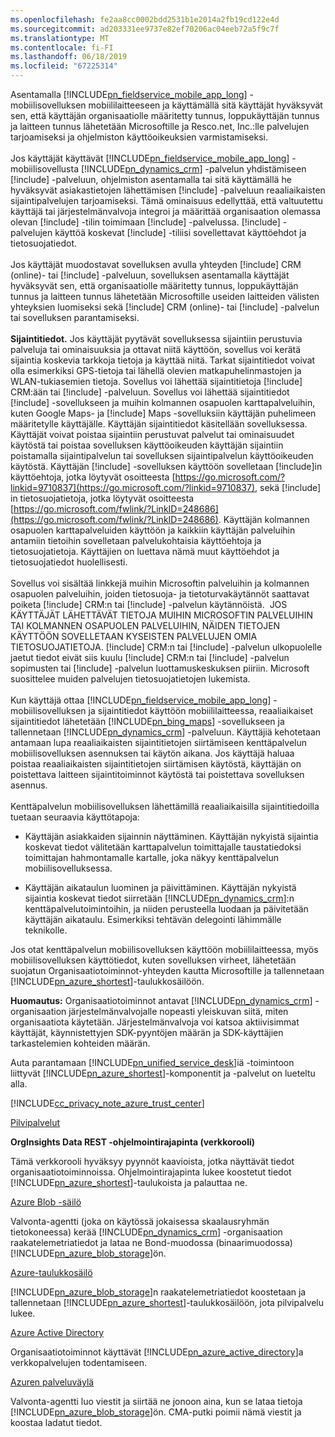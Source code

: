 ```yaml
---
ms.openlocfilehash: fe2aa8cc0002bdd2531b1e2014a2fb19cd122e4d
ms.sourcegitcommit: ad203331ee9737e82ef70206ac04eeb72a5f9c7f
ms.translationtype: MT
ms.contentlocale: fi-FI
ms.lasthandoff: 06/18/2019
ms.locfileid: "67225314"
---
```

Asentamalla [!INCLUDE[pn_fieldservice_mobile_app_long](pn-fieldservice-mobile-app-long.md)] -mobiilisovelluksen mobiililaitteeseen ja käyttämällä sitä käyttäjät hyväksyvät sen, että käyttäjän organisaatiolle määritetty tunnus, loppukäyttäjän tunnus ja laitteen tunnus lähetetään Microsoftille ja Resco.net, Inc.:lle palvelujen tarjoamiseksi ja ohjelmiston käyttöoikeuksien varmistamiseksi.  
&nbsp;<br />
Jos käyttäjät käyttävät [!INCLUDE[pn_fieldservice_mobile_app_long](pn-fieldservice-mobile-app-long.md)] -mobiilisovellusta [!INCLUDE[pn_dynamics_crm](pn-dynamics-crm.md)] -palvelun yhdistämiseen [!include[](../includes/tn-glympse.md)] -palveluun, ohjelmiston asentamalla tai sitä käyttämällä he hyväksyvät asiakastietojen lähettämisen [!include[](../includes/tn-glympse.md)] -palveluun reaaliaikaisten sijaintipalvelujen tarjoamiseksi. Tämä ominaisuus edellyttää, että valtuutettu käyttäjä tai järjestelmänvalvoja integroi ja määrittää organisaation olemassa olevan [!include[](../includes/tn-glympse.md)] -tilin toimimaan [!include[](../includes/pn-dynamics-crm.md)] -palvelussa. [!include[](../includes/tn-glympse.md)] -palvelujen käyttöä koskevat [!include[](../includes/tn-glympse.md)] -tiliisi sovellettavat käyttöehdot ja tietosuojatiedot.  
&nbsp;<br />
Jos käyttäjät muodostavat sovelluksen avulla yhteyden [!include[](../includes/pn-microsoft-dynamics.md)] CRM (online)- tai [!include[](../includes/pn-crm-online.md)] -palveluun, sovelluksen asentamalla käyttäjät hyväksyvät sen, että organisaatiolle määritetty tunnus, loppukäyttäjän tunnus ja laitteen tunnus lähetetään Microsoftille useiden laitteiden välisten yhteyksien luomiseksi sekä [!include[](../includes/pn-microsoft-dynamics.md)] CRM (online)- tai [!include[](../includes/pn-crm-online.md)] -palvelun tai sovelluksen parantamiseksi.  
&nbsp;<br />
**Sijaintitiedot.** Jos käyttäjät pyytävät sovelluksessa sijaintiin perustuvia palveluja tai ominaisuuksia ja ottavat niitä käyttöön, sovellus voi kerätä sijaintia koskevia tarkkoja tietoja ja käyttää niitä. Tarkat sijaintitiedot voivat olla esimerkiksi GPS-tietoja tai lähellä olevien matkapuhelinmastojen ja WLAN-tukiasemien tietoja. Sovellus voi lähettää sijaintitietoja [!include[](../includes/pn-microsoft-dynamics.md)] CRM:ään tai [!include[](../includes/pn-dynamics-crm.md)] -palveluun. Sovellus voi lähettää sijaintitiedot [!include[](../includes/pn-bing-maps.md)] -sovellukseen ja muihin kolmannen osapuolen karttapalveluihin, kuten Google Maps- ja [!include[](../includes/tn-apple.md)] Maps -sovelluksiin käyttäjän puhelimeen määritetylle käyttäjälle. Käyttäjän sijaintitiedot käsitellään sovelluksessa. Käyttäjät voivat poistaa sijaintiin perustuvat palvelut tai ominaisuudet käytöstä tai poistaa sovelluksen käyttöoikeuden käyttäjän sijaintiin poistamalla sijaintipalvelun tai sovelluksen sijaintipalvelun käyttöoikeuden käytöstä. Käyttäjän [!include[](../includes/pn-bing-maps.md)] -sovelluksen käyttöön sovelletaan [!include[](../includes/pn-bing-maps.md)]in käyttöehtoja, jotka löytyvät osoitteesta [https://go.microsoft.com/?linkid=9710837](https://go.microsoft.com/?linkid=9710837), sekä [!include[](../includes/pn-bing-maps.md)] in tietosuojatietoja, jotka löytyvät osoitteesta [https://go.microsoft.com/fwlink/?LinkID=248686](https://go.microsoft.com/fwlink/?LinkID=248686). Käyttäjän kolmannen osapuolen karttapalveluiden käyttöön ja kaikkiin käyttäjän palveluihin antamiin tietoihin sovelletaan palvelukohtaisia käyttöehtoja ja tietosuojatietoja. Käyttäjien on luettava nämä muut käyttöehdot ja tietosuojatiedot huolellisesti.  
&nbsp;<br />
Sovellus voi sisältää linkkejä muihin Microsoftin palveluihin ja kolmannen osapuolen palveluihin, joiden tietosuoja- ja tietoturvakäytännöt saattavat poiketa [!include[](../includes/pn-microsoft-dynamics.md)] CRM:n tai [!include[](../includes/pn-dynamics-crm.md)] -palvelun käytännöistä.  JOS KÄYTTÄJÄT LÄHETTÄVÄT TIETOJA MUIHIN MICROSOFTIN PALVELUIHIN TAI KOLMANNEN OSAPUOLEN PALVELUIHIN, NÄIDEN TIETOJEN KÄYTTÖÖN SOVELLETAAN KYSEISTEN PALVELUJEN OMIA TIETOSUOJATIETOJA. [!include[](../includes/pn-microsoft-dynamics.md)] CRM:n tai [!include[](../includes/pn-dynamics-crm.md)] -palvelun ulkopuolelle jaetut tiedot eivät siis kuulu [!include[](../includes/pn-microsoft-dynamics.md)] CRM:n tai [!include[](../includes/pn-dynamics-crm.md)] -palvelun sopimusten tai [!include[](../includes/pn-microsoft-dynamics.md)] -palvelun luottamuskeskuksen piiriin. Microsoft suosittelee muiden palvelujen tietosuojatietojen lukemista.  
&nbsp;<br />
Kun käyttäjä ottaa [!INCLUDE[pn_fieldservice_mobile_app_long](pn-fieldservice-mobile-app-long.md)] -mobiilisovelluksen ja sijaintitiedot käyttöön mobiililaitteessa, reaaliaikaiset sijaintitiedot lähetetään [!INCLUDE[pn_bing_maps](pn-bing-maps.md)] -sovellukseen ja tallennetaan [!INCLUDE[pn_dynamics_crm](pn-dynamics-crm.md)] -palveluun. Käyttäjiä kehotetaan antamaan lupa reaaliaikaisten sijaintitietojen siirtämiseen kenttäpalvelun mobiilisovelluksen asennuksen tai käytön aikana. Jos käyttäjä haluaa poistaa reaaliaikaisten sijaintitietojen siirtämisen käytöstä, käyttäjän on poistettava laitteen sijaintitoiminnot käytöstä tai poistettava sovelluksen asennus.  
&nbsp;<br />
Kenttäpalvelun mobiilisovelluksen lähettämillä reaaliaikaisilla sijaintitiedoilla tuetaan seuraavia käyttötapoja:  

 -  Käyttäjän asiakkaiden sijainnin näyttäminen. Käyttäjän nykyistä sijaintia koskevat tiedot välitetään karttapalvelun toimittajalle taustatiedoksi toimittajan hahmontamalle kartalle, joka näkyy kenttäpalvelun mobiilisovelluksessa.  

 -  Käyttäjän aikataulun luominen ja päivittäminen. Käyttäjän nykyistä sijaintia koskevat tiedot siirretään [!INCLUDE[pn_dynamics_crm](pn-dynamics-crm.md)]:n kenttäpalvelutoimintoihin, ja niiden perusteella luodaan ja päivitetään käyttäjän aikataulu. Esimerkiksi tehtävän delegointi lähimmälle teknikolle.  
  
Jos otat kenttäpalvelun mobiilisovelluksen käyttöön mobiililaitteessa, myös mobiilisovelluksen käyttötiedot, kuten sovelluksen virheet, lähetetään suojatun Organisaatiotoiminnot-yhteyden kautta Microsoftille ja tallennetaan [!INCLUDE[pn_azure_shortest](pn-azure-shortest.md)]-taulukkosäilöön.  
  
**Huomautus:** Organisaatiotoiminnot antavat [!INCLUDE[pn_dynamics_crm](pn-dynamics-crm.md)] -organisaation järjestelmänvalvojalle nopeasti yleiskuvan siitä, miten organisaatiota käytetään. Järjestelmänvalvoja voi katsoa aktiivisimmat käyttäjät, käynnistettyjen SDK-pyyntöjen määrän ja SDK-käyttäjien tarkastelemien kohteiden määrän.  
  
Auta parantamaan [!INCLUDE[pn_unified_service_desk](pn-unified-service-desk.md)]iä -toimintoon liittyvät [!INCLUDE[pn_azure_shortest](pn-azure-shortest.md)]-komponentit ja -palvelut on lueteltu alla.  
  
[!INCLUDE[cc_privacy_note_azure_trust_center](cc-privacy-note-azure-trust-center.md)]  
  
[Pilvipalvelut](https://azure.microsoft.com/services/cloud-services/)  
  
**OrgInsights Data REST -ohjelmointirajapinta (verkkorooli)**  
  
Tämä verkkorooli hyväksyy pyynnöt kaavioista, jotka näyttävät tiedot organisaatiotoiminnoissa. Ohjelmointirajapinta lukee koostetut tiedot [!INCLUDE[pn_azure_shortest](pn-azure-shortest.md)]-taulukoista ja palauttaa ne.  
  
[Azure Blob -säilö](https://azure.microsoft.com/services/storage/blobs/)  
  
Valvonta-agentti (joka on käytössä jokaisessa skaalausryhmän tietokoneessa) kerää [!INCLUDE[pn_dynamics_crm](pn-dynamics-crm.md)] -organisaation raakatelemetriatiedot ja lataa ne Bond-muodossa (binaarimuodossa) [!INCLUDE[pn_azure_blob_storage](pn-azure-blob-storage.md)]ön.  
  
[Azure-taulukkosäilö](https://azure.microsoft.com/services/storage/tables/)  
  
[!INCLUDE[pn_azure_blob_storage](pn-azure-blob-storage.md)]n raakatelemetriatiedot koostetaan ja tallennetaan [!INCLUDE[pn_azure_shortest](pn-azure-shortest.md)]-taulukkosäilöön, jota pilvipalvelu lukee.  
  
[Azure Active Directory](https://azure.microsoft.com/services/active-directory/)  
  
Organisaatiotoiminnot käyttävät [!INCLUDE[pn_azure_active_directory](pn-azure-active-directory.md)]a verkkopalvelujen todentamiseen.  
  
[Azuren palveluväylä](https://azure.microsoft.com/services/service-bus/)  
  
Valvonta-agentti luo viestit ja siirtää ne jonoon aina, kun se lataa tietoja [!INCLUDE[pn_azure_blob_storage](pn-azure-blob-storage.md)]ön. CMA-putki poimii nämä viestit ja koostaa ladatut tiedot.